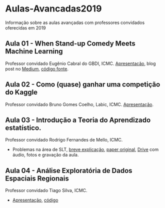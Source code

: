 # Aulas-Avancadas2019
Informação sobre as aulas avançadas com professores convidados oferecidas em 2019

## Aula 01 - When Stand-up Comedy Meets Machine Learning

Professor convidado Eugênio Cabral do GBDI, ICMC. [Apresentação](https://docs.google.com/presentation/d/12MZ52WQGWIH3U0_jKCcKSp9V7_AMZmr4U4D0GTmjfF4/edit#slide=id.g35f391192_00), blog post no [Medium](https://medium.com/@eugfc/quando-stand-up-comedy-encontra-machine-learning-324d183aeaac), [código fonte](https://github.com/eug/stand-up).

## Aula 02 - Como (quase) ganhar uma competição do Kaggle

Professor convidado Bruno Gomes Coelho, Labic, ICMC. [Apresentação](https://docs.google.com/presentation/d/e/2PACX-1vR58n2Bj_pSS9FDGwVuh2V7bsOEgI6jVmbwLUidB1CillKaop_mZF3znXfEAuFJ3O6EnGoYvAYW__x7/pub?start=false&loop=false&delayms=60000).


## Aula 03 - Introdução a Teoria do Aprendizado estatístico.

Professor convidado Rodrigo Fernandes de Mello, ICMC.

- Problemas na área de SLT, [breve explicação](https://cs.uwaterloo.ca/news/professor-shai-ben-david-and-colleagues-prove-some-problems), [paper original](https://arxiv.org/abs/1711.05195), [Drive](http://tiny.cc/tae) com áudio, fotos e gravação da aula.


## Aula 04 - Análise Exploratória de Dados Espaciais Regionais

Professor convidado Tiago Silva, ICMC.

- [Apresentação](https://docs.google.com/presentation/d/1t-ICX15U1lBxW2gDmOnNu9P7URIwnYMLr4k3cV2U99Q/edit?usp=sharing), [código](https://github.com/icmc-data/Aulas-Avancadas2019/tree/master/aula4)

